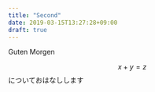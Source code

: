 ```yaml
---
title: "Second"
date: 2019-03-15T13:27:28+09:00
draft: true
---
```


Guten Morgen

$$x + y = z$$ についておはなしします
